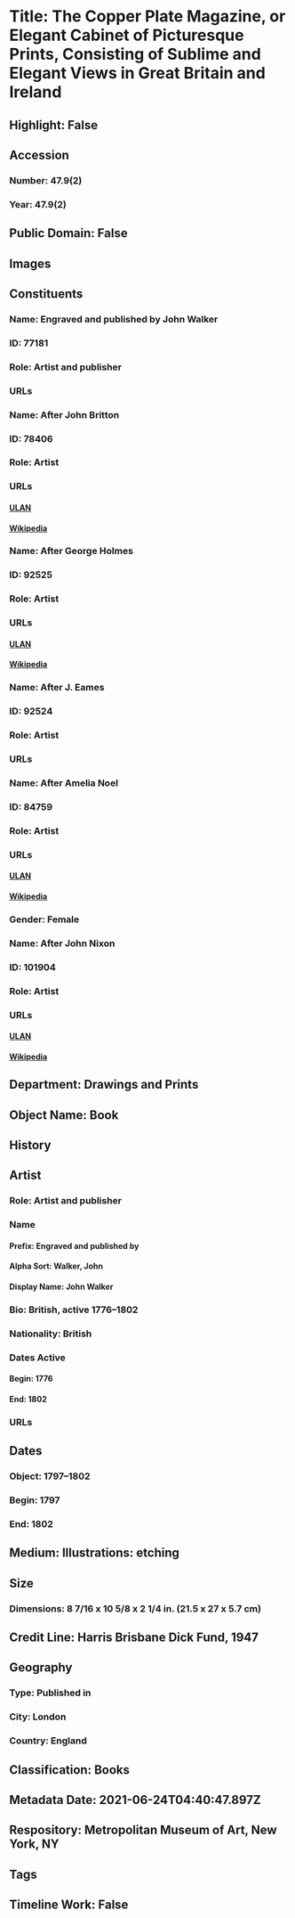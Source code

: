 # Title: The Copper Plate Magazine, or Elegant Cabinet of Picturesque Prints, Consisting of Sublime and Elegant Views in Great Britain and Ireland
## Highlight: False
## Accession
### Number: 47.9(2)
### Year: 47.9(2)
## Public Domain: False
## Images
## Constituents
### Name: Engraved and published by John Walker
### ID: 77181
### Role: Artist and publisher
### URLs
### Name: After John Britton
### ID: 78406
### Role: Artist
### URLs
#### [ULAN](http://vocab.getty.edu/page/ulan/500004450)
#### [Wikipedia](https://www.wikidata.org/wiki/Q15462617)
### Name: After George Holmes
### ID: 92525
### Role: Artist
### URLs
#### [ULAN](http://vocab.getty.edu/page/ulan/500022739)
#### [Wikipedia](https://www.wikidata.org/wiki/Q25253609)
### Name: After J. Eames
### ID: 92524
### Role: Artist
### URLs
### Name: After Amelia Noel
### ID: 84759
### Role: Artist
### URLs
#### [ULAN](http://vocab.getty.edu/page/ulan/500005562)
#### [Wikipedia](https://www.wikidata.org/wiki/Q19630022)
### Gender: Female
### Name: After John Nixon
### ID: 101904
### Role: Artist
### URLs
#### [ULAN](http://vocab.getty.edu/page/ulan/500002544)
#### [Wikipedia](https://www.wikidata.org/wiki/Q16858111)
## Department: Drawings and Prints
## Object Name: Book
## History
## Artist
### Role: Artist and publisher
### Name
#### Prefix: Engraved and published by
#### Alpha Sort: Walker, John
#### Display Name: John Walker
### Bio: British, active 1776–1802
### Nationality: British
### Dates Active
#### Begin: 1776
#### End: 1802
### URLs
## Dates
### Object: 1797–1802
### Begin: 1797
### End: 1802
## Medium: Illustrations: etching
## Size
### Dimensions: 8 7/16 x 10 5/8 x 2 1/4 in. (21.5 x 27 x 5.7 cm)
## Credit Line: Harris Brisbane Dick Fund, 1947
## Geography
### Type: Published in
### City: London
### Country: England
## Classification: Books
## Metadata Date: 2021-06-24T04:40:47.897Z
## Respository: Metropolitan Museum of Art, New York, NY
## Tags
## Timeline Work: False